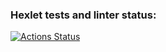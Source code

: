### Hexlet tests and linter status:
[![Actions Status](https://github.com/skoch13/js-async-project-lvl3/workflows/hexlet-check/badge.svg)](https://github.com/skoch13/js-async-project-lvl3/actions)
